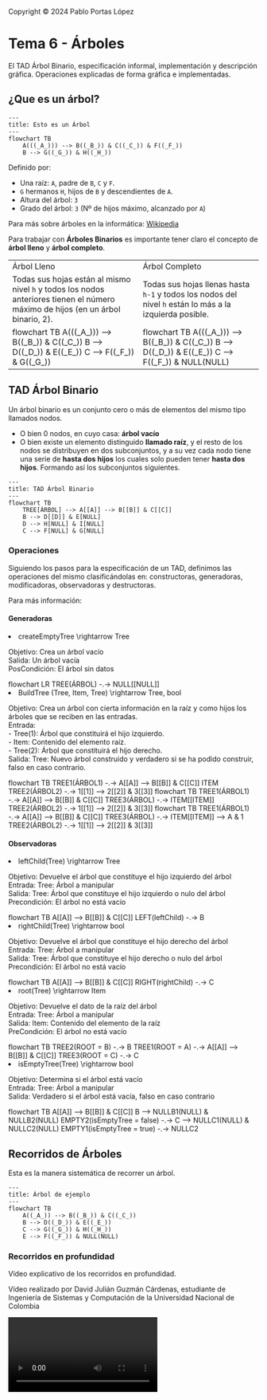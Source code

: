 <!--
SPDX-FileCopyrightText: 2024 Pablo Portas López <pablo.portas@udc.es>

SPDX-License-Identifier: CC-BY-NC-4.0
-->

<web-summary rel="tldr"/>

<tip>Copyright © 2024 Pablo Portas López</tip>

# Tema 6 - Árboles

<tldr id="tldr">

El TAD Árbol Binario, especificación informal, implementación y descripción gráfica. Operaciones explicadas de forma
gráfica e implementadas.

</tldr>

## ¿Que es un árbol?

```mermaid
---
title: Esto es un Árbol
---
flowchart TB
    A(((_A_))) --> B((_B_)) & C((_C_)) & F((_F_))
    B --> G((_G_)) & H((_H_))
```

Definido por:

- Una raíz: `A`, padre de `B`, `C` y `F`.
- `G` hermanos `H`, hijos de `B` y descendientes de `A`.
- Altura del árbol: `3`
- Grado del árbol: `3` (Nº de hijos máximo, alcanzado por `A`)

<note>

Para más sobre árboles en la informática: [Wikipedia](https://es.wikipedia.org/wiki/Arbol_(informatica))

</note>

Para trabajar con **Árboles Binarios** es importante tener claro el concepto de **árbol lleno** y **árbol completo**.

<table>
<tr><td>Árbol Lleno</td><td>Árbol Completo</td></tr>
<tr><td>
<control>Todas sus hojas están al mismo nivel</control> <code>h</code> y todos los nodos anteriores
tienen el <control>número máximo de hijos</control> (en un árbol binario, 2).
</td><td>
<control>Todas sus hojas llenas hasta</control> <code>h-1</code> y <control>todos los nodos del nivel</control> <code>h</code> están lo más a la <control>izquierda</control> posible.
</td></tr>
<tr><td> 
<code-block lang="mermaid">
flowchart TB
A(((_A_))) --&gt; B((_B_)) &amp; C((_C_))
B --&gt; D((_D_)) &amp; E((_E_))
C --&gt; F((_F_)) &amp; G((_G_))
</code-block>
</td><td>
<code-block lang="mermaid">
flowchart TB
A(((_A_))) --&gt; B((_B_)) &amp; C((_C_))
B --&gt; D((_D_)) &amp; E((_E_))
C --&gt; F((_F_)) &amp; NULL(NULL)
</code-block>
</td></tr>
</table>

## TAD Árbol Binario

Un árbol binario es un conjunto cero o más de elementos del mismo tipo llamados nodos.

- O bien 0 nodos, en cuyo casa: **árbol vacío**
- O bien existe un elemento distinguido **llamado raíz**, y el resto de los nodos se distribuyen en dos subconjuntos, y
  a su
  vez cada nodo tiene una serie de **hasta dos hijos** los cuales solo pueden tener **hasta dos hijos**. Formando así
  los
  subconjuntos siguientes.

```mermaid
---
title: TAD Árbol Binario
---
flowchart TB
    TREE[ÁRBOL] --> A[[A]] --> B[[B]] & C[[C]]
    B --> D[[D]] & E[NULL]
    D --> H[NULL] & I[NULL]
    C --> F[NULL] & G[NULL]
```

### Operaciones

Siguiendo los pasos para la especificación de un TAD, definimos las operaciones del mismo clasificándolas en:
constructoras, generadoras, modificadoras, observadoras y destructoras.

<note>

Para más información: [](Tema-1-Tipos-Abstractos-de-Datos-TAD.md#especificaci-n-de-un-tad)

</note>

#### Generadoras

<list>
<li>
<code-block lang="tex"> createEmptyTree \rightarrow Tree </code-block><br/>
<p>
Objetivo: Crea un árbol vacío<br/>
Salida: Un árbol vacía<br/>
PosCondición: El árbol sin datos<br/>
</p>
<code-block lang="mermaid">
flowchart LR
    TREE(ÁRBOL) -.-&gt; NULL[[NULL]]
</code-block>
<code-block lang="c" src="./Ejemplos/Tema_6/createEmptyTree.c" collapsible="true" collapsed-title="Mostrar implementación"/>
</li>
<li>
<code-block lang="tex"> BuildTree (Tree, Item, Tree) \rightarrow Tree, bool </code-block><br/>
<p>
Objetivo: Crea un árbol con cierta información en la raíz y como hijos los árboles que se reciben en las entradas.<br/>
Entrada: <br/>
- Tree(1): Árbol que constituirá el hijo izquierdo.<br/>
- Item: Contenido del elemento raíz.<br/>
- Tree(2): Árbol que constituirá el hijo derecho.<br/>
Salida: Tree: Nuevo árbol construido y verdadero si se ha podido construir, falso en caso contrario.<br/>
</p>
<code-block lang="mermaid">
flowchart TB
TREE1(ÁRBOL1) -.-&gt; A[[A]] --&gt; B[[B]] &amp; C[[C]]
ITEM
TREE2(ÁRBOL2) -.-&gt; 1[[1]] --&gt; 2[[2]] &amp; 3[[3]]
</code-block>
<code-block lang="mermaid">
flowchart TB
TREE1(ÁRBOL1) -.-&gt; A[[A]] --&gt; B[[B]] &amp; C[[C]]
TREE3(ÁRBOL) -.-&gt; ITEM[[ITEM]]
TREE2(ÁRBOL2) -.-&gt; 1[[1]] --&gt; 2[[2]] &amp; 3[[3]]
</code-block>
<code-block lang="mermaid">
flowchart TB
TREE1(ÁRBOL1) -.-&gt; A[[A]] --&gt; B[[B]] &amp; C[[C]]
TREE3(ÁRBOL) -.-&gt; ITEM[[ITEM]] --&gt; A &amp; 1
TREE2(ÁRBOL2) -.-&gt; 1[[1]] --&gt; 2[[2]] &amp; 3[[3]]
</code-block>
<code-block lang="c" src="./Ejemplos/Tema_6/buildTree.c" collapsible="true" collapsed-title="Mostrar implementación"/>
</li>
</list>

#### Observadoras

<list>
<li>
<code-block lang="tex"> leftChild(Tree) \rightarrow Tree </code-block><br/>
<p>
Objetivo: Devuelve el árbol que constituye el hijo izquierdo del árbol<br/>
Entrada: Tree: Árbol a manipular<br/>
Salida: Tree: Árbol que constituye el hijo izquierdo o nulo del árbol<br/>
Precondición: El árbol no está vacío<br/>
</p>
<code-block lang="mermaid">
flowchart TB
  A[[A]] --&gt; B[[B]] &amp; C[[C]]
  LEFT(leftChild) -.-&gt; B
</code-block>
<code-block lang="c" src="./Ejemplos/Tema_6/leftChild.c" collapsible="true" collapsed-title="Mostrar implementación"/>
</li>
<li>
<code-block lang="tex"> rightChild(Tree) \rightarrow bool </code-block><br/>
<p>
Objetivo: Devuelve el árbol que constituye el hijo derecho del árbol<br/>
Entrada: Tree: Árbol a manipular<br/>
Salida: Tree: Árbol que constituye el hijo derecho o nulo del árbol<br/>
Precondición: El árbol no está vacío<br/>
</p>
<code-block lang="mermaid">
flowchart TB
  A[[A]] --&gt; B[[B]] &amp; C[[C]]
  RIGHT(rightChild) -.-&gt; C
</code-block>
<code-block lang="c" src="./Ejemplos/Tema_6/rightChild.c" collapsible="true" collapsed-title="Mostrar implementación"/>
</li>
<li>
<code-block lang="tex"> root(Tree) \rightarrow Item </code-block><br/>
<p>
Objetivo: Devuelve el dato de la raíz del árbol<br/>
Entrada: Tree: Árbol a manipular<br/>
Salida: Item: Contenido del elemento de la raíz<br/>
PreCondición: El árbol no está vacío<br/>
</p>
<code-block lang="mermaid">
flowchart TB
  TREE2(ROOT = B) -.-&gt; B
  TREE1(ROOT = A) -.-&gt; A[[A]] --&gt; B[[B]] &amp; C[[C]]
  TREE3(ROOT = C) -.-&gt; C
</code-block>
<code-block lang="c" src="./Ejemplos/Tema_6/root.c" collapsible="true" collapsed-title="Mostrar implementación"/>
</li>
<li>
<code-block lang="tex"> isEmptyTree(Tree) \rightarrow bool </code-block><br/>
<p>
Objetivo: Determina si el árbol está vacío<br/>
Entrada: Tree: Árbol a manipular<br/>
Salida: Verdadero si el árbol está vacía, falso en caso contrario<br/>
</p>
<code-block lang="mermaid">
flowchart TB
  A[[A]] --&gt; B[[B]] &amp; C[[C]]
  B --&gt; NULLB1(NULL) &amp; NULLB2(NULL)
  EMPTY2(isEmptyTree = false) -.-&gt; C --&gt; NULLC1(NULL) &amp; NULLC2(NULL)
  EMPTY1(isEmptyTree = true) -.-&gt; NULLC2
</code-block>
<code-block lang="c" src="./Ejemplos/Tema_6/isEmptyTree.c" collapsible="true" collapsed-title="Mostrar implementación"/>
</li>
</list>

## Recorridos de Árboles

<note>
Esta es la manera sistemática de recorrer un árbol.
</note>

```mermaid
---
title: Árbol de ejemplo
---
flowchart TB
    A((_A_)) --> B((_B_)) & C((_C_))
    B --> D((_D_)) & E((_E_))
    C --> G((_G_)) & H((_H_))
    E --> F((_F_)) & NULL(NULL)
```

### Recorridos en profundidad

Vídeo explicativo de los recorridos en profundidad.

<tip>

Vídeo realizado por David Julián Guzmán Cárdenas, estudiante de Ingeniería de Sistemas y Computación de la Universidad
Nacional de Colombia

</tip>

<video src="https://www.youtube.com/watch?v=95CgVIsOxLA"/>

<note>
En los dibujos no ha sido representado la totalidad del recorrido, solo una idea general del movimiento.
</note>

1. Preorden:
    - (R) Raíz
    - (I) Izquierdo
    - (D) Derecho

      ```mermaid
      flowchart TB
          RECORRIDO[A, B, D, E, F, C, G, H]
            
          A((_A_)) --> B((_B_)) & C((_C_))
          A -. "(R)" .-> A
          B --> D((_D_)) & E((_E_))
          D --> NULL3(NULL) & NULL4(NULL)
          C --> G((_G_)) & H((_H_))
          E --> F((_F_)) & NULL(NULL)
    
          A -. "(I)" .-> B -. "(R)" .-> B -. "(I)" .-> D 
          D -. "(R)" .-> D -. "(I)" .-> NULL3 -.-> D -. "(D)" .-> NULL4
          NULL4 -.-> D -.-> B -. "(D)" .-> E -. "(R)" .-> E -. "etc" .-> F 
      ```

2. Inorden
    - (I) Izquierdo
    - (R) Raíz
    - (D) Derecho

    ```mermaid
    flowchart TB
        RECORRIDO[D, B, F, E, A, G, C, H]
   
        A((_A_)) --> B((_B_)) & C((_C_))
        B --> D((_D_)) & E((_E_))
        D --> NULL3(NULL) & NULL4(NULL)
        C --> G((_G_)) & H((_H_))
        E --> F((_F_)) & NULL(NULL)
   
        A -. "(I)" .-> B -. "(I)" .-> D -. "(R)" .-> D 
        D -. "(I)" .-> NULL3 -.-> D -.-> B -. "(R)" .-> B
        B -. "(D)" .-> E -. "etc" .-> F
    ```

3. Posorden
    - (I) Izquierdo
    - (D) Derecho
    - (R) Raíz

    ```mermaid
    flowchart TB
        RECORRIDO[D, F, E, B, G, H, C, A]
   
        A((_A_)) --> B((_B_)) & C((_C_))
        B --> D((_D_)) & E((_E_))
        D --> NULL3(NULL) & NULL4(NULL)
        C --> G((_G_)) & H((_H_))
        E --> F((_F_)) & NULL(NULL)
   
        A -. "(I)" .-> B -. "(I)" .-> D -. "(I)" .-> NULL3 
        NULL3 -.-> D -. "(D)" .-> NULL4 -.-> D -. "(R)" .-> D
        D -.-> B -. "(D)" .-> E -. "etc" .-> F
    ```

### Recorrido en anchura

```mermaid
flowchart TB
    RECORRIDO[A, B, C, D, E, F, G, H, F]
    A((_A_)) --> B((_B_)) & C((_C_))
    B --> D((_D_)) & E((_E_))
    C --> G((_G_)) & H((_H_))
    E --> F((_F_)) & NULL(NULL)

    subgraph 1
        A
    end
    subgraph 2
        B & C
    end
    subgraph 3
        D & E & G & H
    end
    subgraph 4
        F & NULL
    end
```



